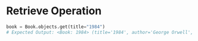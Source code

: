 # Retrieve Operation

```python
book = Book.objects.get(title="1984")
# Expected Output: <Book: 1984> (title='1984', author='George Orwell', publication_year=1949)

